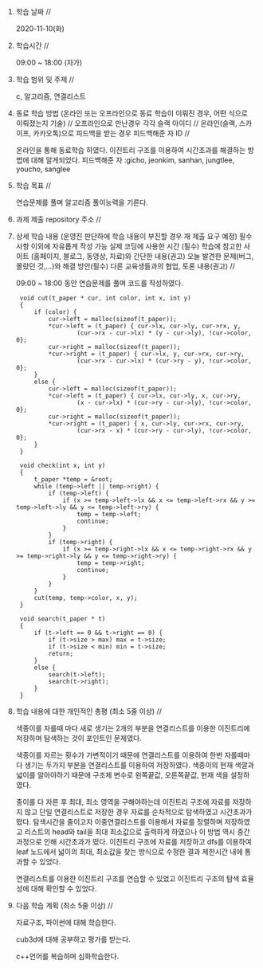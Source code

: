 1. 학습 날짜 // 

    2020-11-10(화)
 
2. 학습시간 // 

    09:00 ~ 18:00 (자가)
    
3. 학습 범위 및 주제 // 
    
    c, 알고리즘, 연결리스트

4. 동료 학습 방법 (온라인 또는 오프라인으로 동료 학습이 이뤄진 경우, 어떤 식으로 이뤄졌는지 기술) // 오프라인으로 만난경우 각각 슬랙 아이디 // 온라인(슬랙, 스카이프, 카카오톡)으로 피드백을 받는 경우 피드백해준 자 ID // 

    온라인을 통해 동료학습 하였다. 이진트리 구조를 이용하여 시간초과를 해결하는 방법에 대해 알게되었다. 피드백해준 자 :gicho, jeonkim, sanhan, jungtlee, youcho, sanglee

5. 학습 목표 //

    연습문제를 풀며 알고리즘 풀이능력을 기른다.
    
6. 과제 제출 repository 주소 // 
    
    
    
7. 상세 학습 내용 (운영진 판단하에 학습 내용이 부진할 경우 재 제출 요구 예정) 필수사항 이외에 자유롭게 작성 가능 실제 코딩에 사용한 시간 (필수) 학습에 참고한 사이트 (홈페이지, 블로그, 동영상, 자료)와 간단한 내용(권고) 오늘 발견한 문제(버그, 몰랐던 것,...)와 해결 방안(필수) 다른 교육생들과의 협업, 토론 내용(권고) //
    
    09:00 ~ 18:00 동안 연습문제를 풀며 코드를 작성하였다.
    
        void cut(t_paper * cur, int color, int x, int y)
        {
            if (color) {
                cur->left = malloc(sizeof(t_paper));
                *cur->left = (t_paper) { cur->lx, cur->ly, cur->rx, y,
                        (cur->rx - cur->lx) * (y - cur->ly), !cur->color, 0};
                cur->right = malloc(sizeof(t_paper));
                *cur->right = (t_paper) { cur->lx, y, cur->rx, cur->ry,
                        (cur->rx - cur->lx) * (cur->ry - y), !cur->color, 0};
            }
            else {
                cur->left = malloc(sizeof(t_paper));
                *cur->left = (t_paper) { cur->lx, cur->ly, x, cur->ry,
                        (x - cur->lx) * (cur->ry - cur->ly), !cur->color, 0};
                cur->right = malloc(sizeof(t_paper));
                *cur->right = (t_paper) { x, cur->ly, cur->rx, cur->ry,
                        (cur->rx - x) * (cur->ry - cur->ly), !cur->color, 0};
            }
        }

        void check(int x, int y)
        {
            t_paper *temp = &root;
            while (temp->left || temp->right) {
                if (temp->left) {
                    if (x >= temp->left->lx && x <= temp->left->rx && y >= temp->left->ly && y <= temp->left->ry) {
                        temp = temp->left;
                        continue;
                    }
                }
                if (temp->right) {
                    if (x >= temp->right->lx && x <= temp->right->rx && y >= temp->right->ly && y <= temp->right->ry) {
                        temp = temp->right;
                        continue;
                    }
                }
            }
            cut(temp, temp->color, x, y);
        }

        void search(t_paper * t)
        {
            if (t->left == 0 && t->right == 0) {
                if (t->size > max) max = t->size;
                if (t->size < min) min = t->size;
                return;
            }
            else {
                search(t->left);
                search(t->right);
            }
        }
    
8. 학습 내용에 대한 개인적인 총평 (최소 5줄 이상) //
    
    색종이를 자를때 마다 새로 생기는 2개의 부분을 연결리스트를 이용한 이진트리에 저장하며 탐색하는 것이 포인트인 문제였다.
    
    색종이를 자르는 횟수가 가변적이기 때문에 연결리스트를 이용하여 한번 자를때마다 생기는 두가지 부분을 연결리스트를 이용하여 저장하였다. 색종이의 현재 색깔과 넓이를 알아야하기 때문에 구조체 변수로 왼쪽끝값, 오른쪽끝값, 현재 색을 설정하였다.
    
    종이를 다 자른 후 최대, 최소 영역을 구해야하는데 이진트리 구조에 자료를 저장하지 않고 단일 연결리스트로 저장한 경우 자료를 순차적으로 탐색하였고 시간초과가 떴다. 탐색시간을 줄이고자 이중연결리스트를 이용해서 자료를 정렬하며 저장하였고 리스트의 head와 tail을 최대 최소값으로 출력하게 하였으나 이 방법 역시 중간과정으로 인해 시간초과가 떴다. 이진트리 구조에 자료를 저장하고 dfs를 이용하여 leaf 노드에서 넓이의 최대, 최소값을 찾는 방식으로 수정한 결과 제한시간 내에 통과할 수 있었다.
    
    연결리스트를 이용한 이진트리 구조를 연습할 수 있었고 이진트리 구조의 탐색 효율성에 대해 확인할 수 있었다.
    
9. 다음 학습 계획 (최소 5줄 이상) // 
    
    자료구조, 파이썬에 대해 학습한다.
    
    cub3d에 대해 공부하고 평가를 받는다.
    
    c++언어를 복습하며 심화학습한다.